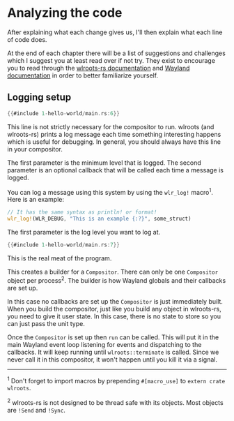 # Analyzing the code
After explaining what each change gives us, I'll then explain what each line of code does.

At the end of each chapter there will be a list of suggestions and challenges which I suggest you at least read over if not try. They exist to encourage you to read through the [wlroots-rs documentation](http://docs.rs/wlroots-rs) and [Wayland documentation](https://wayland.freedesktop.org/docs/html/) in order to better familiarize yourself.

## Logging setup
```rust
{{#include 1-hello-world/main.rs:6}}
```
This line is not strictly necessary for the compositor to run. wlroots (and wlroots-rs) prints a log message each time something interesting happens which is useful for debugging. In general, you should always have this line in your compositor.

The first parameter is the minimum level that is logged. The second parameter is an optional callback that will be called each time a message is logged.

You can log a message using this system by using the `wlr_log!` macro<sup>1</sup>. Here is an example:

```rust
// It has the same syntax as println! or format!
wlr_log!(WLR_DEBUG, "This is an example {:?}", some_struct)
```

The first parameter is the log level you want to log at.


```rust
{{#include 1-hello-world/main.rs:7}}
```
This is the real meat of the program.

This creates a builder for a `Compositor`. There can only be one `Compositor` object per process<sup>2</sup>. The builder is how Wayland globals and their callbacks are set up.

In this case no callbacks are set up the `Compositor` is just immediately built. When you build the compositor, just like you build any object in wlroots-rs, you need to give it user state. In this case, there is no state to store so you can just pass the unit type.

Once the `Compositor` is set up then `run` can be called. This will put it in the main Wayland event loop listening for events and dispatching to the callbacks. It will keep running until `wlroots::terminate` is called. Since we never call it in this compositor, it won't happen until you kill it via a signal.

---
<sup>1</sup> Don't forget to import macros by prepending `#[macro_use]` to `extern crate wlroots`.

<sup>2</sup> wlroots-rs is not designed to be thread safe with its objects. Most objects are `!Send` and `!Sync`.
